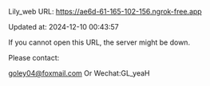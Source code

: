 Lily_web URL: https://ae6d-61-165-102-156.ngrok-free.app

Updated at: 2024-12-10 00:43:57

If you cannot open this URL, the server might be down.

Please contact: 

goley04@foxmail.com Or Wechat:GL_yeaH